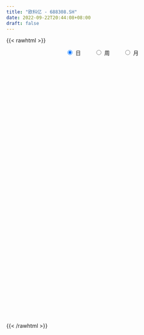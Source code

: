 ```yaml
---
title: "欧科亿 - 688308.SH"
date: 2022-09-22T20:44:08+08:00
draft: false
---
```

{{< rawhtml >}}
    <div style="text-align: center">
        <label style="padding: 1rem;"><input style="margin-right: .5rem" type="radio" name="period" value="D" checked onclick="period_change(this)">日</label>
        <label style="padding: 1rem;"><input style="margin-right: .5rem" type="radio" name="period" value="W" onclick="period_change(this)">周</label>
        <label style="padding: 1rem;"><input style="margin-right: .5rem" type="radio" name="period" value="M" onclick="period_change(this)">月</label>
    </div>
    <div id="chart" style="height: 700px;"></div> 
    <script type="text/javascript">
        const D_v = [157681.04,104508.83,65509.13,55877.17,47643.27,33770.17,26321.12,30810.25,25851.74,20564.75,27692.24,15550.13,25626.03,17522.56,14608.3,15027.03,16547.07,17637.37,16787.38,23874.82,9430.07,13737.81,7987.77,11926.09,16041.71,19294.83,12559.42,11998.35,11013.39,8047.87,13134.22,8919.62,14727.71,10239.52,8248.06,10490.33,14010.86,13109.38,8454.15,8520.01,15315.34,15474.12,12945.61,7181.94,9599.23,16360.96,45997.17,24753.17,58381.74,62316.82,63924.37,61014.26,35870.02,48175.1,39239.57,32827.83,30270.5,33658.77,32399.3,21033.59,16714.61,21080.52,19050.85,28437.25,17244.55,12060.81,22409.58,28088.03,29574.42,18866.0,19907.8,15503.16,12450.57,9178.56,12886.98,6092.63,10913.67,9866.51,16551.64,11439.22,5701.01,6839.22,6512.28,4538.59,3641.78,15830.19,9887.89,15078.23,13635.76,8866.04,12105.17,12622.37,11202.15,8673.62,9584.8,15908.25,16088.58,6561.02,7203.17,8444.83,13174.15,8531.48,9741.63,7581.64,8025.36,5402.98,5021.32,5477.27,10058.41,7997.03,8976.54,10514.53,7558.62,11524.67,6511.47,8440.89,8289.33,8698.81,11014.22,13532.69,12051.71,20804.59,9171.2,5855.31,10230.71,26529.65,15929.97,7213.36,6799.38,17137.33,7713.16,8841.77,7842.17,15095.35,7502.44,6408.41,7886.77,12521.6,10020.92,16954.62,8223.95,14678.3,8858.29,7261.45,22213.42,15726.0,13587.73,11729.39,10556.7,12699.81,8184.86,6396.42,10262.72,9951.75,4918.58,10848.34,8779.95,7781.47,7577.26,10579.23,16310.78,8538.47,19248.1,18899.15,9035.55,8932.56,17911.43,15515.01,10019.4,9158.56,8438.78,19164.69,26688.73,18346.03,13287.69,12348.16,15456.48,9845.03,9921.18,7628.38,9786.26,13408.6,10437.23,7265.83,6950.42,4181.09,6895.31,6337.82,6648.83,5668.77,10315.48,9790.41,5783.45,5327.3,5826.12,4329.27,18143.03,2543.77,3630.8,4096.55,8654.45,10950.08,10458.49,11336.61,3634.01,4070.07,12426.94,13193.49,11472.48,16822.92,17390.41,8435.74,9047.02,6201.29,9612.82,6683.22,11842.15,10330.99,16177.85,11124.75,8077.87,11513.04,10068.9,7099.5,5899.63,4759.61,6186.52,5869.82,10228.35,8240.19,7277.01,11461.19,6925.6,5568.32,8590.31,7503.31,7761.76,8711.19,10491.97,16582.93,10435.24,10170.21,6547.43,21667.88,7872.34,14846.58,9986.19,10890.91,8802.57,6735.75,5361.74,5732.37,4170.01,7754.16,6549.41,5559.02,7666.26,5907.05,5197.71,7343.07,6963.83,18129.83,15092.92,6288.82,6823.47,4902.86,3408.96,9071.34,7562.29,6121.05,4534.91,5465.27,15482.73,8987.91,10327.52,7152.73,5702.56,6539.58,4715.01,4523.5,4489.58,3808.62,3921.33,4502.72,7178.49,4053.19,3258.91,3774.33,4128.1,5387.96,17790.82,7274.71,9522.31,7534.89,10102.14,8634.67,5846.03,8163.17,4592.7,4271.24,5033.15,4078.35,2953.12,7631.04,6325.77,3208.42,3626.75,2975.65,3177.92,2377.26,3948.36,2096.25,4188.91,3540.7,6281.59,6673.01,3687.95,2886.43,2582.48,4713.82,2298.48,4719.34,6392.78,7477.48,8652.34,5607.11,5928.7,3675.4,2388.71,2289.06,2532.75,3903.19,3869.75,3289.96,4249.49,5483.16,3094.67,5592.19,3182.51,7634.19,7459.59,7167.73,5406.51,4649.54,2768.96,5982.08,4033.71,5394.14,3841.08,3458.35,7903.57,5189.23,4143.4,11497.13,12829.15,9449.77,8486.5,8590.39,3811.16,7432.41,8670.99,7411.24,6366.41,11365.86,5297.48,7103.95,4788.15,4649.49,4998.4,3537.59,8010.68,4416.38,5293.55,4290.64,6464.23,6653.18,5406.07,6726.72,3988.74,7243.38,3984.42,2899.33,7610.27,8301.05,2898.0,3206.69,4674.33,5604.94,6424.29,7488.31,4302.36,4567.76,6912.3,8235.56,10679.03,8752.37,5827.77,8631.97,10359.31,11619.64,6883.0,5887.1,5215.28,5476.0,20006.09,10702.2,7323.6,6364.36,6514.81,6557.4,3982.28,6798.32,5636.71,4820.17,7085.88,5179.73,4576.83,5590.49,3900.17,6531.03,3621.52,3079.36,3615.21,4242.48,5995.25,4905.57,3207.91,5018.29,3262.68,3949.36,4369.16,10501.47,4032.88,4665.83,8918.13]
const D_histogram = [0.0,-0.4594871795,-0.9182707283,-1.0441453523,-1.2095659226,-1.2766637493,-1.2718785713,-1.235344913,-1.1971567752,-1.0691365885,-0.9982138702,-0.8726240578,-0.8296837969,-0.7074422685,-0.5249757016,-0.3405715158,-0.1446981096,0.0292804711,0.0980240324,0.0650724226,0.0790875195,0.0839730656,0.1018341853,0.1119816703,0.1981938314,0.3245580436,0.3902291027,0.4358630553,0.4374727381,0.4455071057,0.409544871,0.4101376696,0.4537364219,0.4437514237,0.4003313764,0.3494439585,0.3895592524,0.3924632293,0.3544045468,0.2886677191,0.3034591863,0.3034395268,0.2883405574,0.2645626719,0.2953389214,0.3880164688,0.5820347727,0.6627864151,0.9061171888,1.1886651389,1.4827400531,1.6076148581,1.6149517362,1.7270712243,1.6716907657,1.7261213028,1.6345461423,1.2432105618,0.9516206047,0.7688511487,0.7265728247,0.5769916856,0.4649606329,0.630805426,0.6167086165,0.5057538637,0.551266965,0.2853284232,-0.1618931814,-0.5706529107,-0.6217849649,-0.662283554,-0.7090774046,-0.6740612516,-0.6308252908,-0.7147304231,-0.6993517997,-0.499702689,-0.2921626218,-0.2494345111,-0.356351073,-0.5149071856,-0.4934044464,-0.448391677,-0.3459467565,0.0891330474,0.2355259554,0.5080237996,0.776472375,0.8663583553,0.8561453053,0.8053887146,0.7989683956,0.5654966205,0.6390908369,0.7919816683,0.5935519262,0.2905459435,0.057830845,0.1403399279,0.3998258794,0.591712141,0.5211368393,0.3389835667,0.3075461907,0.1602851908,-0.0183941081,-0.0471748641,-0.2331038103,-0.4453490704,-0.3964661168,-0.5455035805,-0.7425290772,-0.8216801434,-0.9804719547,-1.1964911649,-1.3188182993,-0.9920111585,-0.8312498921,-0.5290159754,-0.3767476092,-0.6580882486,-0.6773971013,-0.6281925818,-0.3010674561,0.2527137524,0.8219496416,1.0085887493,1.1035232346,0.8086553549,0.5434573454,0.3650406719,0.2189052752,-0.0912881044,-0.267031819,-0.531840388,-0.5208435951,-0.7128909233,-0.8622423059,-0.8237903626,-0.9440955471,-0.5619439687,-0.394793946,-0.4091939732,0.0533384917,0.8791412702,0.868811242,0.9092441942,0.8637070436,1.0557126149,0.8518946141,0.4993459856,0.3076824849,0.0609169629,0.0502349378,-0.2900233535,-0.3595067367,-0.3971252214,-0.1974669028,-0.3268879083,-0.6492963626,-0.7934868285,-0.8312845551,-0.6128118872,-0.5692399624,-0.3050654589,0.0746526593,0.4524706629,0.5549044698,0.4991581375,0.4877274045,1.0677085673,1.3671449916,1.4866065196,1.3559772938,1.2542336239,0.8986538255,0.5364979502,0.1324609717,-0.2546117078,-0.3115135256,-0.0926837371,-0.2113450247,-0.5418570047,-0.9004380624,-1.0789876535,-1.1539377424,-1.3322550042,-1.2062359025,-1.1147688315,-1.2386653668,-1.5565145085,-1.55005578,-1.503058774,-1.508186773,-1.3584845628,-1.4815261902,-1.4134181233,-1.331787325,-1.0565769707,-0.762036436,-0.7128670607,-0.0890084489,0.4687984261,0.6766506933,0.8065205787,1.1232880528,0.8717772295,0.4226970383,-0.0057459535,-0.4651515331,-0.8428778689,-1.2051230068,-1.3004414423,-1.0545687471,-0.807631533,-0.4951881802,-0.073335872,-0.1887868219,-0.3135237827,-0.404280525,-0.3831825762,-0.0886305653,0.1036167195,0.1869657617,0.1060048086,0.1513363874,0.1812069601,0.2466330729,0.3469454304,0.4886015773,0.5684978363,0.6507870731,0.6209273169,0.45136357,0.390996416,0.4594190311,0.2893095602,0.0328340145,-0.3645978094,-0.6602346401,-0.6095842802,-0.4650453656,-0.0077998916,0.3828141472,0.6592616179,0.8564535681,1.0829397938,0.9866996442,0.7784072338,0.6379392028,0.644170955,0.4667786367,0.2208202224,0.1938032254,0.1543793395,0.0820904406,-0.0059188555,-0.0493765314,-0.0082744382,-0.0305413188,0.3343740498,0.2570961214,0.2003244941,0.0427771533,0.0701813578,0.0325854412,0.1865270456,0.274612546,0.1598239548,0.0626534569,-0.0127797334,-0.329066479,-0.4669169078,-0.672898473,-0.6954625752,-0.7547349639,-0.8334643985,-0.7422256194,-0.7696307321,-0.8503398264,-0.9844550653,-1.0215163651,-1.1377029992,-0.9514610782,-0.6974909529,-0.5104349376,-0.4096996829,-0.3342303434,-0.3390565963,-0.0058115728,0.1696004639,0.4624184295,0.6515996972,0.9367288606,1.0613360222,1.08020905,0.8844925039,0.6116588188,0.4552839433,0.2099461295,0.1879884082,0.1536012045,-0.1130385421,-0.4012479674,-0.4348741378,-0.3348964994,-0.1409782153,-0.0862860618,-0.0647308186,0.0103772678,0.0557398695,-0.0323655357,0.0354152996,-0.0899107789,-0.1520846994,-0.1895773018,-0.209202623,-0.3080209075,-0.2744567954,-0.374755609,-0.5451870182,-0.7149377535,-0.7588619589,-0.6669196927,-0.5314092733,-0.3763982002,-0.3325806924,-0.281500398,-0.2961889471,-0.3717148897,-0.6152213944,-0.7449929329,-0.6213927244,-0.3785085994,0.0178917667,0.3167465285,0.3370475644,0.4144967575,0.8271708282,1.1475558206,1.3294202268,1.4923092193,1.496071158,1.4711549531,1.5832083853,1.6976007642,1.635114704,1.6042650973,1.2938150359,1.1296815817,0.9943628393,0.7428093709,0.9327792547,1.0734199881,1.0903600419,1.1093566923,1.1407961563,1.0175185146,0.7382309885,0.3498669128,0.1092554427,0.0189272203,-0.1607764665,-0.3222563162,-0.3265444893,-0.3296181132,-0.3456961529,-0.4678499152,-0.6254075232,-0.5185020543,-0.4085264489,-0.3371984218,-0.2203124008,-0.3447018619,-0.2537183272,-0.1889258562,0.0064561455,0.0596429989,-0.0053846351,-0.0096213035,-0.0393290142,-0.3979755972,-0.6999414803,-0.858973234,-0.8383500836,-0.9212731071,-1.0218068317,-1.1487539132,-1.0379235277,-0.9225401438,-0.8707902711,-0.7907296804,-0.5919345402,-0.1733521693,0.048734352,0.1793038752,0.3052475809,0.3297347565,0.2860430476,0.2886867757,0.3125561509,0.3439366399,0.390359564,0.2367564661,0.1190940149,-0.0984184188,-0.3190249625,-0.3403788676,-0.4493772301,-0.4380927122,-0.527785195,-0.7182593597,-0.817966111,-1.0457816712,-1.1270545143,-1.1696365835,-1.0471383403,-0.9579466166,-0.8933993506,-0.8424553066,-0.7273976301,-0.5975882272,-0.4352575781,-0.210283065,-0.0352163995,0.0771357931,0.3113165525,0.460176245,0.4324724217,0.4911269999,0.704376172,0.7822051873,0.6678226571,0.7488698715]
const D_fast = [0.0,-0.5743589744,-1.2627102053,-1.6496211673,-2.1174332183,-2.5036969823,-2.8168814471,-3.089184017,-3.350285073,-3.4895490335,-3.6681797827,-3.7607459847,-3.9252266731,-3.9798457119,-3.9286230703,-3.8293617635,-3.6696628847,-3.4883641862,-3.3951146168,-3.4117981209,-3.3780111442,-3.3521323317,-3.3088126657,-3.2706697631,-3.1349091441,-2.927405421,-2.7641770862,-2.6095773699,-2.4985995025,-2.3791883584,-2.3127643754,-2.2096371594,-2.0526043017,-1.9516514439,-1.8949886472,-1.8585150754,-1.7210099684,-1.6199901842,-1.56944773,-1.5630176279,-1.4723613642,-1.396521142,-1.339534972,-1.2971721896,-1.1925612097,-1.002879545,-0.663352548,-0.4169043019,0.052955769,0.6326700038,1.2974299314,1.8242084508,2.235283263,2.7791705572,3.14171279,3.6276736528,3.9447350279,3.8642020878,3.8105172819,3.8199606131,3.9593254953,3.9539922776,3.9582013831,4.2817475327,4.4218278774,4.4373115904,4.620641433,4.426034997,3.938340097,3.3869171401,3.1803388446,2.974269367,2.7502061653,2.6167070053,2.5022366435,2.2396489054,2.0801895789,2.1549130174,2.289412429,2.269781912,2.0737775819,1.7864946728,1.6846463005,1.6175611506,1.6335193819,2.0908824477,2.2961568445,2.6956606387,3.1582273078,3.4647028769,3.6685261533,3.8191167413,4.0124385211,3.9203409011,4.1537078267,4.5045940753,4.4545523147,4.2241828179,4.0059254306,4.1235194956,4.4829619169,4.8227762137,4.8824851219,4.7850777409,4.8305269125,4.7233372104,4.5400593844,4.4994849124,4.2552800137,3.931697486,3.8814639104,3.5960505515,3.2133927855,2.9288216835,2.5249118835,2.0097698821,1.5577381728,1.636542524,1.5894913174,1.7594712403,1.8175527042,1.3716900026,1.1830318745,1.0751882486,1.3270465103,1.9440061569,2.7187294565,3.1575157516,3.5283310454,3.4356270045,3.3062933313,3.2191368258,3.1277277479,2.7947123422,2.5522106729,2.1544420069,2.035227901,1.6649578419,1.300045883,1.1325502355,0.7762211643,1.0178867505,1.0863382867,0.9696397662,1.445506854,2.4910949501,2.6979677324,2.9657117331,3.1361013435,3.5920350685,3.6011907212,3.373478589,3.2587357096,3.0271994284,3.0290761377,2.616312008,2.4569519406,2.3200521505,2.4703437435,2.2592007608,1.7744682159,1.4319060429,1.1862871775,1.2515568736,1.1528188078,1.3407269465,1.7391082296,2.2300438989,2.4712038233,2.5402470254,2.6507481435,3.4976564481,4.1388791203,4.6299922781,4.8383573758,5.0501721119,4.9192557699,4.6912243821,4.3203026466,3.8695770402,3.7347968409,3.9304556952,3.7589581514,3.2929819203,2.7092913469,2.2609948424,1.897560318,1.3861793051,1.2106394312,1.0234142943,0.5898514173,-0.1171263515,-0.4981815681,-0.8269492555,-1.2091239478,-1.3990428783,-1.8924660532,-2.1777125172,-2.4290285501,-2.4179624385,-2.3139310128,-2.4429784027,-1.8413719031,-1.1663654215,-0.7893504811,-0.457850451,0.1397390364,0.1061725204,-0.2372334112,-0.6671128913,-1.2428063542,-1.8312521573,-2.4947780468,-2.9152068429,-2.9329763345,-2.8879470036,-2.6993006959,-2.2957823557,-2.458430011,-2.6615479175,-2.853374791,-2.9280724864,-2.6556781168,-2.4375266521,-2.3074361694,-2.3618959204,-2.2787302448,-2.203557932,-2.076473551,-1.8894248359,-1.6256182946,-1.4035975766,-1.1586115716,-1.0332394984,-1.0899623529,-1.0525804029,-0.86930303,-0.9670851108,-1.2153521529,-1.7039334291,-2.1646289199,-2.26637463,-2.2380970568,-1.7828015557,-1.2964839801,-0.8552211049,-0.4439157628,0.0533054114,0.2037401729,0.1900495709,0.2090663406,0.3763408315,0.3156431725,0.1248898137,0.146323623,0.145494572,0.0937282833,0.0042392733,-0.0515625354,-0.0125290518,-0.042431262,0.4060776189,0.3930737209,0.3863832171,0.2395301647,0.2844797086,0.2550301523,0.4556035181,0.612342155,0.5375095524,0.4560024188,0.3773742951,-0.0211790701,-0.2757587259,-0.6499649094,-0.8463946554,-1.0943507851,-1.3814463193,-1.4757639451,-1.6955767408,-1.9888707917,-2.369099797,-2.661540188,-3.0621525719,-3.1137759204,-3.0341785333,-2.9747312525,-2.9764209185,-2.9845091648,-3.0740995668,-2.7423074365,-2.5244952839,-2.1160727109,-1.7639915189,-1.2446801403,-0.8547389731,-0.5658136829,-0.540407103,-0.6603260834,-0.7028799731,-0.8957312545,-0.8706918738,-0.8666787764,-1.1615781584,-1.5500995756,-1.6924442805,-1.6761907669,-1.5175170367,-1.4843963987,-1.47902386,-1.4013214567,-1.3420238877,-1.4382206767,-1.3615860166,-1.5093897897,-1.6095848851,-1.694471813,-1.7663977899,-1.9422213013,-1.977271388,-2.171259104,-2.4779872677,-2.8264724413,-3.0601121364,-3.1348997935,-3.1322416923,-3.0713301693,-3.1106578345,-3.1299526397,-3.2186884256,-3.3871430906,-3.7844549439,-4.1004747157,-4.1322226882,-3.983965713,-3.5830924052,-3.2050510113,-3.1004880844,-2.9194147019,-2.2999479241,-1.6926739766,-1.1784545137,-0.6424882164,-0.2647084881,0.0781640453,0.5860195738,1.1248121437,1.4711047596,1.8413214271,1.8543251247,1.9726120659,2.0858840333,2.0200329077,2.4431976052,2.8521933356,3.1417233998,3.4380592234,3.7546977264,3.8857997134,3.7910699344,3.4901725869,3.2768749775,3.1912785601,2.9713807567,2.729336828,2.6434125325,2.5579343804,2.4554323025,2.2163160614,1.9024065726,1.8796865279,1.887530521,1.8745589427,1.9363668635,1.7258019369,1.7533558898,1.7709168968,1.9679129348,2.036010538,1.9696367452,1.9629947509,1.9234547867,1.4653143043,0.9883630511,0.6145879889,0.4256236184,0.1123823182,-0.2436031143,-0.6577386742,-0.8063891706,-0.9216408226,-1.0875885177,-1.2052103471,-1.1543988419,-0.7791545134,-0.5448844041,-0.3694889121,-0.1672333111,-0.0603124464,-0.0324933934,0.0423220286,0.1443304415,0.2616950905,0.4057079057,0.3112939243,0.2234049768,-0.0187120616,-0.319074846,-0.4255234679,-0.646866138,-0.7451047981,-0.9667435797,-1.3367825843,-1.6409808633,-2.1302418413,-2.493278313,-2.828269528,-2.96755587,-3.1178508003,-3.276653372,-3.4363231546,-3.5031148857,-3.5227025396,-3.4691862851,-3.2967825382,-3.1305199726,-2.9988838318,-2.6868739341,-2.4229701804,-2.3425558983,-2.1611195702,-1.771776355,-1.4983960428,-1.4458229089,-1.1775582266]
const D_slow = [0.0,-0.1148717949,-0.344439477,-0.605475815,-0.9078672957,-1.227033233,-1.5450028758,-1.8538391041,-2.1531282979,-2.420412445,-2.6699659125,-2.888121927,-3.0955428762,-3.2724034433,-3.4036473687,-3.4887902477,-3.5249647751,-3.5176446573,-3.4931386492,-3.4768705435,-3.4570986637,-3.4361053973,-3.410646851,-3.3826514334,-3.3331029755,-3.2519634646,-3.1544061889,-3.0454404251,-2.9360722406,-2.8246954642,-2.7223092464,-2.619774829,-2.5063407235,-2.3954028676,-2.2953200235,-2.2079590339,-2.1105692208,-2.0124534135,-1.9238522768,-1.851685347,-1.7758205504,-1.6999606688,-1.6278755294,-1.5617348614,-1.4879001311,-1.3908960139,-1.2453873207,-1.0796907169,-0.8531614197,-0.555995135,-0.1853101218,0.2165935928,0.6203315268,1.0520993329,1.4700220243,1.90155235,2.3101888856,2.620991526,2.8588966772,3.0511094644,3.2327526706,3.377000592,3.4932407502,3.6509421067,3.8051192608,3.9315577267,4.069374468,4.1407065738,4.1002332784,3.9575700508,3.8021238095,3.636552921,3.4592835699,3.290768257,3.1330619343,2.9543793285,2.7795413786,2.6546157063,2.5815750509,2.5192164231,2.4301286549,2.3014018584,2.1780507468,2.0659528276,1.9794661385,2.0017494003,2.0606308892,2.1876368391,2.3817549328,2.5983445216,2.812380848,3.0137280266,3.2134701255,3.3548442806,3.5146169899,3.7126124069,3.8610003885,3.9336368744,3.9480945856,3.9831795676,4.0831360375,4.2310640727,4.3613482825,4.4460941742,4.5229807219,4.5630520196,4.5584534926,4.5466597765,4.4883838239,4.3770465564,4.2779300272,4.141554132,3.9559218627,3.7505018269,3.5053838382,3.206261047,2.8765564722,2.6285536825,2.4207412095,2.2884872157,2.1943003134,2.0297782512,1.8604289759,1.7033808304,1.6281139664,1.6912924045,1.8967798149,2.1489270022,2.4248078109,2.6269716496,2.7628359859,2.8540961539,2.9088224727,2.8860004466,2.8192424919,2.6862823949,2.5560714961,2.3778487653,2.1622881888,1.9563405981,1.7203167114,1.5798307192,1.4811322327,1.3788337394,1.3921683623,1.6119536799,1.8291564904,2.0564675389,2.2723942998,2.5363224536,2.7492961071,2.8741326035,2.9510532247,2.9662824654,2.9788411999,2.9063353615,2.8164586773,2.717177372,2.6678106463,2.5860886692,2.4237645785,2.2253928714,2.0175717326,1.8643687608,1.7220587702,1.6457924055,1.6644555703,1.777573236,1.9162993535,2.0410888879,2.163020739,2.4299478808,2.7717341287,3.1433857586,3.482380082,3.795938488,4.0206019444,4.1547264319,4.1878416749,4.1241887479,4.0463103665,4.0231394323,3.9703031761,3.8348389249,3.6097294093,3.3399824959,3.0514980603,2.7184343093,2.4168753337,2.1381831258,1.8285167841,1.439388157,1.051874212,0.6761095185,0.2990628252,-0.0405583155,-0.410939863,-0.7642943939,-1.0972412251,-1.3613854678,-1.5518945768,-1.730111342,-1.7523634542,-1.6351638477,-1.4660011743,-1.2643710297,-0.9835490165,-0.7656047091,-0.6599304495,-0.6613669379,-0.7776548211,-0.9883742884,-1.2896550401,-1.6147654006,-1.8784075874,-2.0803154707,-2.2041125157,-2.2224464837,-2.2696431892,-2.3480241348,-2.4490942661,-2.5448899101,-2.5670475515,-2.5411433716,-2.4944019312,-2.467900729,-2.4300666322,-2.3847648921,-2.3231066239,-2.2363702663,-2.114219872,-1.9720954129,-1.8093986446,-1.6541668154,-1.5413259229,-1.4435768189,-1.3287220611,-1.256394671,-1.2481861674,-1.3393356198,-1.5043942798,-1.6567903498,-1.7730516912,-1.7750016641,-1.6792981273,-1.5144827228,-1.3003693308,-1.0296343824,-0.7829594713,-0.5883576629,-0.4288728622,-0.2678301234,-0.1511354643,-0.0959304087,-0.0474796023,-0.0088847675,0.0116378427,0.0101581288,-0.002186004,-0.0042546136,-0.0118899433,0.0717035692,0.1359775995,0.186058723,0.1967530114,0.2142983508,0.2224447111,0.2690764725,0.337729609,0.3776855977,0.3933489619,0.3901540286,0.3078874088,0.1911581819,0.0229335636,-0.1509320802,-0.3396158212,-0.5479819208,-0.7335383257,-0.9259460087,-1.1385309653,-1.3846447316,-1.6400238229,-1.9244495727,-2.1623148422,-2.3366875805,-2.4642963149,-2.5667212356,-2.6502788214,-2.7350429705,-2.7364958637,-2.6940957478,-2.5784911404,-2.4155912161,-2.1814090009,-1.9160749954,-1.6460227329,-1.4248996069,-1.2719849022,-1.1581639164,-1.105677384,-1.058680282,-1.0202799808,-1.0485396164,-1.1488516082,-1.2575701427,-1.3412942675,-1.3765388214,-1.3981103368,-1.4142930415,-1.4116987245,-1.3977637571,-1.4058551411,-1.3970013162,-1.4194790109,-1.4575001857,-1.5048945112,-1.5571951669,-1.6342003938,-1.7028145926,-1.7965034949,-1.9328002495,-2.1115346878,-2.3012501776,-2.4679801007,-2.6008324191,-2.6949319691,-2.7780771422,-2.8484522417,-2.9224994785,-3.0154282009,-3.1692335495,-3.3554817827,-3.5108299638,-3.6054571137,-3.600984172,-3.5217975399,-3.4375356488,-3.3339114594,-3.1271187523,-2.8402297972,-2.5078747405,-2.1347974356,-1.7607796461,-1.3929909079,-0.9971888115,-0.5727886205,-0.1640099445,0.2370563298,0.5605100888,0.8429304842,1.0915211941,1.2772235368,1.5104183505,1.7787733475,2.051363358,2.328702531,2.6139015701,2.8682811988,3.0528389459,3.1403056741,3.1676195348,3.1723513399,3.1321572232,3.0515931442,2.9699570218,2.8875524935,2.8011284553,2.6841659765,2.5278140957,2.3981885822,2.2960569699,2.2117573645,2.1566792643,2.0705037988,2.007074217,1.959842753,1.9614567893,1.9763675391,1.9750213803,1.9726160544,1.9627838009,1.8632899016,1.6883045315,1.473561223,1.2639737021,1.0336554253,0.7782037174,0.4910152391,0.2315343571,0.0008993212,-0.2167982466,-0.4144806667,-0.5624643017,-0.6058023441,-0.5936187561,-0.5487927873,-0.472480892,-0.3900472029,-0.318536441,-0.2463647471,-0.1682257094,-0.0822415494,0.0153483416,0.0745374582,0.1043109619,0.0797063572,-0.0000498834,-0.0851446003,-0.1974889079,-0.3070120859,-0.4389583847,-0.6185232246,-0.8230147523,-1.0844601701,-1.3662237987,-1.6586329446,-1.9204175296,-2.1599041838,-2.3832540214,-2.5938678481,-2.7757172556,-2.9251143124,-3.0339287069,-3.0864994732,-3.0953035731,-3.0760196248,-2.9981904867,-2.8831464254,-2.77502832,-2.65224657,-2.476152527,-2.2806012302,-2.1136455659,-1.9264280981]
const D_data = [['2020-12-10', 40.18, 42.39, 40.0, 47.0],['2020-12-11', 42.0, 35.19, 34.81, 42.0],['2020-12-14', 33.61, 32.12, 31.8, 34.34],['2020-12-15', 32.12, 33.85, 31.88, 34.23],['2020-12-16', 33.04, 31.55, 31.2, 33.49],['2020-12-17', 31.0, 31.0, 30.03, 31.6],['2020-12-18', 31.13, 30.51, 30.4, 31.78],['2020-12-21', 30.1, 29.77, 29.29, 30.51],['2020-12-22', 29.36, 28.73, 28.6, 30.11],['2020-12-23', 29.11, 29.07, 28.48, 29.38],['2020-12-24', 29.2, 27.7, 27.6, 29.26],['2020-12-25', 27.7, 27.77, 27.3, 28.13],['2020-12-28', 27.77, 26.08, 26.0, 27.77],['2020-12-29', 26.14, 26.45, 25.81, 27.38],['2020-12-30', 26.45, 27.06, 26.1, 27.3],['2020-12-31', 26.9, 27.24, 26.9, 27.59],['2021-01-04', 27.02, 27.72, 26.85, 27.9],['2021-01-05', 27.66, 27.9, 27.52, 28.65],['2021-01-06', 28.0, 26.79, 26.61, 28.17],['2021-01-07', 26.83, 25.18, 25.0, 26.85],['2021-01-08', 25.3, 25.28, 24.55, 25.63],['2021-01-11', 25.0, 24.79, 24.22, 25.32],['2021-01-12', 24.79, 24.6, 24.43, 25.1],['2021-01-13', 24.75, 24.18, 23.8, 24.75],['2021-01-14', 24.18, 25.04, 23.92, 25.59],['2021-01-15', 24.85, 25.86, 24.52, 26.2],['2021-01-18', 25.78, 25.45, 25.3, 25.96],['2021-01-19', 25.45, 25.39, 25.36, 25.96],['2021-01-20', 25.4, 24.89, 24.79, 25.5],['2021-01-21', 24.9, 24.94, 24.73, 25.18],['2021-01-22', 24.87, 24.26, 23.99, 24.87],['2021-01-25', 24.39, 24.57, 23.96, 24.79],['2021-01-26', 24.59, 25.21, 24.59, 25.49],['2021-01-27', 25.0, 24.64, 24.51, 25.16],['2021-01-28', 24.58, 24.08, 24.08, 25.08],['2021-01-29', 24.38, 23.71, 23.41, 24.44],['2021-02-01', 23.71, 24.81, 23.61, 24.87],['2021-02-02', 24.65, 24.48, 24.38, 25.37],['2021-02-03', 24.05, 23.89, 23.86, 24.42],['2021-02-04', 23.9, 23.25, 23.13, 23.9],['2021-02-05', 23.43, 24.1, 23.35, 24.8],['2021-02-08', 24.41, 23.95, 23.85, 25.15],['2021-02-09', 23.62, 23.72, 23.18, 23.93],['2021-02-10', 23.9, 23.5, 23.49, 23.9],['2021-02-18', 23.99, 24.21, 23.54, 24.32],['2021-02-19', 24.09, 25.39, 24.09, 25.5],['2021-02-22', 25.8, 27.64, 25.8, 28.68],['2021-02-23', 27.84, 27.3, 26.18, 28.6],['2021-02-24', 27.1, 30.71, 27.1, 31.09],['2021-02-25', 31.51, 33.37, 30.8, 34.78],['2021-02-26', 32.85, 36.1, 32.11, 36.9],['2021-03-01', 37.01, 36.36, 32.91, 37.19],['2021-03-02', 35.29, 36.6, 35.2, 38.0],['2021-03-03', 37.12, 39.7, 36.67, 43.55],['2021-03-04', 39.7, 39.3, 38.0, 41.6],['2021-03-05', 38.58, 42.28, 36.6, 43.7],['2021-03-08', 41.7, 42.0, 39.5, 43.72],['2021-03-09', 41.2, 38.44, 38.18, 41.79],['2021-03-10', 39.09, 39.11, 37.71, 43.47],['2021-03-11', 39.35, 40.3, 38.58, 41.48],['2021-03-12', 39.61, 42.5, 38.8, 42.5],['2021-03-15', 44.2, 41.63, 40.78, 44.99],['2021-03-16', 42.17, 42.3, 41.58, 44.5],['2021-03-17', 41.97, 46.88, 40.54, 47.45],['2021-03-18', 46.12, 46.07, 45.5, 48.88],['2021-03-19', 44.87, 45.52, 44.5, 47.98],['2021-03-22', 45.68, 48.3, 44.59, 49.23],['2021-03-23', 47.8, 44.72, 43.93, 48.8],['2021-03-24', 44.13, 41.15, 40.11, 45.26],['2021-03-25', 41.2, 39.59, 39.06, 42.7],['2021-03-26', 40.15, 42.9, 39.65, 44.01],['2021-03-29', 43.72, 42.8, 41.6, 44.49],['2021-03-30', 42.54, 42.44, 41.11, 43.17],['2021-03-31', 42.0, 43.36, 41.9, 44.04],['2021-04-01', 43.35, 43.61, 41.65, 44.5],['2021-04-02', 44.0, 41.8, 41.8, 44.0],['2021-04-06', 42.61, 42.7, 40.8, 43.3],['2021-04-07', 42.75, 45.5, 42.32, 45.5],['2021-04-08', 45.5, 46.76, 45.05, 48.68],['2021-04-09', 46.2, 45.52, 44.38, 47.8],['2021-04-12', 45.53, 43.58, 43.52, 46.59],['2021-04-13', 44.18, 42.2, 42.0, 44.97],['2021-04-14', 42.0, 44.0, 42.0, 44.51],['2021-04-15', 43.96, 44.4, 43.66, 44.65],['2021-04-16', 43.8, 45.49, 43.8, 45.58],['2021-04-19', 45.49, 51.3, 45.36, 51.5],['2021-04-20', 51.3, 49.68, 49.08, 52.5],['2021-04-21', 48.51, 53.0, 48.1, 54.2],['2021-04-22', 51.55, 55.26, 51.55, 56.99],['2021-04-23', 54.98, 55.01, 53.44, 57.49],['2021-04-26', 55.01, 55.05, 53.0, 57.96],['2021-04-27', 58.0, 55.46, 54.53, 58.0],['2021-04-28', 55.48, 56.95, 54.87, 57.97],['2021-04-29', 56.13, 54.47, 54.06, 57.66],['2021-04-30', 54.47, 58.86, 54.22, 59.38],['2021-05-06', 58.87, 61.56, 57.0, 62.49],['2021-05-07', 62.09, 58.13, 56.78, 62.41],['2021-05-10', 57.33, 56.37, 54.8, 58.13],['2021-05-11', 55.12, 56.5, 55.12, 58.39],['2021-05-12', 56.33, 60.69, 55.34, 61.5],['2021-05-13', 60.0, 64.63, 59.67, 67.5],['2021-05-14', 66.6, 66.0, 63.32, 67.47],['2021-05-17', 66.1, 64.1, 62.2, 66.1],['2021-05-18', 64.6, 62.99, 61.11, 64.6],['2021-05-19', 61.9, 65.2, 61.76, 65.9],['2021-05-20', 64.61, 64.1, 63.18, 66.55],['2021-05-21', 63.33, 63.53, 62.69, 64.97],['2021-05-24', 64.74, 65.47, 62.69, 66.1],['2021-05-25', 65.97, 63.45, 62.01, 66.62],['2021-05-26', 62.66, 62.4, 60.5, 63.85],['2021-05-27', 62.6, 65.51, 61.38, 66.57],['2021-05-28', 65.78, 62.98, 61.47, 66.2],['2021-05-31', 62.66, 61.5, 60.85, 63.43],['2021-06-01', 61.43, 62.15, 60.85, 65.66],['2021-06-02', 62.61, 60.3, 60.05, 64.67],['2021-06-03', 60.26, 58.17, 57.69, 62.25],['2021-06-04', 57.69, 57.85, 57.0, 59.6],['2021-06-07', 57.85, 63.5, 56.8, 63.5],['2021-06-08', 62.36, 62.37, 61.16, 67.49],['2021-06-09', 62.62, 65.19, 60.7, 66.48],['2021-06-10', 64.86, 64.5, 62.82, 66.99],['2021-06-11', 63.55, 58.6, 58.05, 64.86],['2021-06-15', 59.0, 60.81, 58.5, 61.23],['2021-06-16', 61.73, 61.48, 60.0, 62.31],['2021-06-17', 60.35, 65.85, 60.35, 65.9],['2021-06-18', 67.5, 71.3, 67.19, 78.49],['2021-06-21', 71.58, 75.23, 70.79, 77.77],['2021-06-22', 75.27, 73.51, 72.68, 77.79],['2021-06-23', 75.41, 74.3, 72.7, 75.41],['2021-06-24', 72.62, 70.0, 68.57, 73.99],['2021-06-25', 71.0, 69.78, 69.45, 72.3],['2021-06-28', 69.99, 70.43, 69.45, 72.9],['2021-06-29', 70.43, 70.6, 70.1, 73.21],['2021-06-30', 70.25, 67.77, 66.59, 71.74],['2021-07-01', 67.77, 68.4, 67.2, 71.15],['2021-07-02', 68.56, 66.16, 65.41, 69.07],['2021-07-05', 65.88, 68.88, 65.71, 69.35],['2021-07-06', 68.5, 65.7, 63.05, 68.66],['2021-07-07', 65.03, 65.0, 63.87, 67.39],['2021-07-08', 65.4, 66.67, 62.88, 66.67],['2021-07-09', 66.23, 64.01, 63.5, 66.28],['2021-07-12', 64.57, 70.65, 63.61, 70.69],['2021-07-13', 70.65, 69.28, 67.0, 71.0],['2021-07-14', 68.98, 67.3, 65.39, 69.48],['2021-07-15', 69.0, 74.55, 68.3, 77.38],['2021-07-16', 77.53, 83.19, 75.0, 84.78],['2021-07-19', 82.97, 75.87, 74.87, 83.49],['2021-07-20', 75.69, 77.58, 72.29, 77.67],['2021-07-21', 77.0, 77.51, 75.57, 78.45],['2021-07-22', 77.51, 82.0, 77.02, 84.0],['2021-07-23', 81.88, 78.15, 77.62, 83.0],['2021-07-26', 78.11, 75.72, 73.88, 79.98],['2021-07-27', 76.5, 77.0, 76.14, 82.96],['2021-07-28', 79.79, 75.69, 73.0, 79.79],['2021-07-29', 77.41, 78.42, 77.01, 80.01],['2021-07-30', 79.0, 73.66, 73.05, 79.89],['2021-08-02', 73.99, 76.09, 73.2, 77.29],['2021-08-03', 76.03, 76.29, 74.6, 80.97],['2021-08-04', 76.85, 79.85, 76.19, 79.93],['2021-08-05', 79.1, 76.08, 73.4, 79.1],['2021-08-06', 75.98, 72.4, 70.15, 75.98],['2021-08-09', 72.06, 73.12, 71.9, 74.99],['2021-08-10', 75.1, 73.61, 70.17, 78.39],['2021-08-11', 71.5, 77.01, 71.33, 78.77],['2021-08-12', 76.97, 75.31, 73.58, 77.6],['2021-08-13', 76.3, 78.8, 74.5, 78.84],['2021-08-16', 79.0, 82.14, 75.99, 83.44],['2021-08-17', 81.0, 84.63, 81.0, 85.25],['2021-08-18', 83.16, 83.15, 80.76, 84.97],['2021-08-19', 83.09, 82.0, 79.4, 85.49],['2021-08-20', 82.8, 83.07, 81.51, 85.2],['2021-08-23', 83.7, 92.98, 83.7, 94.79],['2021-08-24', 95.0, 93.2, 89.61, 96.8],['2021-08-25', 92.57, 93.65, 86.66, 95.6],['2021-08-26', 92.13, 92.1, 89.6, 96.38],['2021-08-27', 92.0, 93.4, 90.11, 97.4],['2021-08-30', 93.39, 90.4, 89.97, 94.87],['2021-08-31', 90.84, 89.53, 86.0, 93.0],['2021-09-01', 89.44, 87.79, 84.8, 89.7],['2021-09-02', 87.79, 86.4, 85.21, 89.88],['2021-09-03', 86.52, 89.69, 86.0, 89.7],['2021-09-06', 90.0, 94.0, 86.5, 94.96],['2021-09-07', 93.44, 90.49, 88.02, 93.44],['2021-09-08', 90.7, 86.87, 86.51, 90.71],['2021-09-09', 87.3, 84.6, 84.02, 88.17],['2021-09-10', 84.6, 85.1, 84.15, 86.55],['2021-09-13', 86.1, 85.27, 85.1, 89.2],['2021-09-14', 85.0, 82.7, 82.3, 86.26],['2021-09-15', 83.94, 85.72, 81.3, 86.77],['2021-09-16', 85.88, 85.27, 83.83, 87.18],['2021-09-17', 85.49, 81.82, 79.2, 85.49],['2021-09-22', 80.96, 77.3, 76.0, 82.0],['2021-09-23', 76.92, 79.45, 76.5, 79.66],['2021-09-24', 79.29, 79.0, 77.41, 81.28],['2021-09-27', 77.52, 77.32, 76.0, 81.32],['2021-09-28', 77.24, 78.52, 75.6, 80.53],['2021-09-29', 78.52, 74.0, 73.5, 78.52],['2021-09-30', 74.0, 75.0, 73.51, 75.45],['2021-10-08', 75.37, 74.34, 73.76, 76.51],['2021-10-11', 73.53, 76.6, 72.0, 76.6],['2021-10-12', 77.0, 77.45, 75.56, 83.4],['2021-10-13', 77.98, 74.48, 72.9, 77.98],['2021-10-14', 74.36, 82.94, 73.01, 83.5],['2021-10-15', 79.6, 85.23, 79.12, 86.3],['2021-10-18', 85.23, 83.16, 82.56, 85.9],['2021-10-19', 83.17, 83.5, 81.0, 84.84],['2021-10-20', 83.2, 87.67, 82.59, 89.99],['2021-10-21', 88.32, 81.4, 79.58, 90.1],['2021-10-22', 81.78, 77.44, 76.86, 84.18],['2021-10-25', 76.25, 75.39, 75.0, 80.48],['2021-10-26', 75.4, 72.3, 70.71, 76.04],['2021-10-27', 73.69, 70.4, 69.8, 73.77],['2021-10-28', 69.61, 67.6, 67.0, 70.19],['2021-10-29', 68.31, 68.49, 67.33, 70.26],['2021-11-01', 69.52, 71.98, 67.88, 72.43],['2021-11-02', 72.09, 72.3, 70.9, 73.56],['2021-11-03', 71.83, 73.81, 71.83, 76.39],['2021-11-04', 74.33, 76.63, 74.33, 76.99],['2021-11-05', 76.6, 70.3, 69.0, 79.01],['2021-11-08', 69.0, 69.0, 66.66, 70.3],['2021-11-09', 69.0, 68.21, 67.0, 69.49],['2021-11-10', 68.47, 68.75, 67.51, 70.68],['2021-11-11', 68.95, 72.48, 68.13, 72.98],['2021-11-12', 73.02, 72.16, 69.65, 73.2],['2021-11-15', 72.93, 71.3, 70.51, 74.7],['2021-11-16', 72.56, 69.01, 68.99, 72.56],['2021-11-17', 68.97, 70.25, 68.58, 70.48],['2021-11-18', 69.7, 70.05, 69.62, 71.89],['2021-11-19', 70.4, 70.59, 69.4, 72.69],['2021-11-22', 71.18, 71.39, 68.5, 71.96],['2021-11-23', 71.2, 72.59, 70.74, 73.2],['2021-11-24', 73.58, 72.55, 71.8, 75.8],['2021-11-25', 73.7, 73.24, 71.67, 74.78],['2021-11-26', 72.88, 72.24, 71.87, 74.87],['2021-11-29', 70.66, 70.15, 70.0, 72.98],['2021-11-30', 70.85, 71.02, 70.63, 72.73],['2021-12-01', 70.33, 72.8, 69.88, 72.86],['2021-12-02', 72.51, 69.65, 68.25, 72.77],['2021-12-03', 69.14, 67.36, 67.02, 70.15],['2021-12-06', 67.01, 63.5, 62.72, 67.28],['2021-12-07', 63.48, 62.28, 61.11, 64.23],['2021-12-08', 62.8, 65.22, 61.79, 66.19],['2021-12-09', 65.2, 66.25, 64.97, 66.51],['2021-12-10', 66.45, 71.36, 65.39, 72.9],['2021-12-13', 71.71, 72.73, 70.9, 73.5],['2021-12-14', 69.0, 73.3, 68.51, 73.6],['2021-12-15', 72.5, 74.0, 72.5, 75.68],['2021-12-16', 73.87, 76.13, 72.68, 77.4],['2021-12-17', 77.7, 73.14, 72.55, 77.7],['2021-12-20', 73.09, 71.52, 70.5, 73.09],['2021-12-21', 71.08, 71.92, 70.42, 72.6],['2021-12-22', 71.6, 73.86, 71.47, 73.98],['2021-12-23', 72.97, 71.51, 71.29, 73.0],['2021-12-24', 72.38, 69.76, 69.08, 72.58],['2021-12-27', 68.85, 71.92, 68.37, 73.38],['2021-12-28', 72.66, 71.72, 70.81, 73.24],['2021-12-29', 72.95, 71.1, 69.69, 75.69],['2021-12-30', 71.04, 70.5, 70.02, 71.57],['2021-12-31', 70.0, 70.68, 69.97, 72.69],['2022-01-04', 71.07, 71.71, 70.16, 72.7],['2022-01-05', 71.31, 70.95, 69.2, 71.65],['2022-01-06', 70.43, 76.86, 69.51, 77.98],['2022-01-07', 76.86, 72.35, 70.31, 77.43],['2022-01-10', 71.12, 72.45, 70.06, 73.79],['2022-01-11', 73.4, 70.73, 70.01, 73.8],['2022-01-12', 71.44, 72.77, 70.08, 72.8],['2022-01-13', 72.77, 72.0, 70.8, 72.93],['2022-01-14', 71.18, 74.84, 70.66, 76.64],['2022-01-17', 75.16, 74.9, 72.81, 76.7],['2022-01-18', 75.69, 72.51, 72.26, 75.88],['2022-01-19', 73.24, 72.3, 71.17, 73.78],['2022-01-20', 72.0, 72.18, 70.69, 73.4],['2022-01-21', 71.5, 68.01, 66.51, 71.5],['2022-01-24', 68.0, 68.73, 67.12, 71.55],['2022-01-25', 68.73, 66.5, 65.07, 70.07],['2022-01-26', 66.36, 67.62, 65.68, 68.85],['2022-01-27', 67.51, 66.32, 66.0, 68.3],['2022-01-28', 67.0, 65.0, 63.72, 67.29],['2022-02-07', 66.0, 66.44, 65.65, 69.0],['2022-02-08', 65.91, 64.4, 63.36, 66.07],['2022-02-09', 64.41, 62.64, 61.95, 64.41],['2022-02-10', 63.6, 60.47, 60.2, 63.6],['2022-02-11', 60.0, 60.2, 58.95, 60.38],['2022-02-14', 60.0, 57.67, 57.67, 60.06],['2022-02-15', 57.65, 60.52, 57.65, 60.6],['2022-02-16', 60.6, 61.58, 60.36, 62.29],['2022-02-17', 61.3, 61.11, 60.61, 62.1],['2022-02-18', 61.37, 60.08, 59.23, 61.37],['2022-02-21', 60.02, 59.57, 58.23, 60.68],['2022-02-22', 59.56, 58.1, 56.81, 59.56],['2022-02-23', 58.7, 62.7, 58.42, 64.58],['2022-02-24', 62.9, 61.78, 60.82, 64.09],['2022-02-25', 61.98, 64.4, 61.98, 66.35],['2022-02-28', 64.67, 64.5, 63.0, 65.41],['2022-03-01', 64.36, 67.3, 64.36, 67.54],['2022-03-02', 67.0, 66.91, 65.34, 67.8],['2022-03-03', 67.72, 66.58, 65.15, 68.02],['2022-03-04', 65.18, 63.98, 63.89, 66.12],['2022-03-07', 63.9, 62.15, 61.03, 63.9],['2022-03-08', 63.39, 62.7, 61.81, 64.8],['2022-03-09', 62.3, 60.6, 58.88, 64.0],['2022-03-10', 62.13, 62.68, 62.13, 63.8],['2022-03-11', 60.5, 62.36, 60.22, 63.0],['2022-03-14', 62.07, 58.5, 57.82, 62.07],['2022-03-15', 57.5, 56.36, 55.56, 57.97],['2022-03-16', 57.9, 58.17, 55.47, 58.55],['2022-03-17', 59.38, 59.53, 58.78, 60.84],['2022-03-18', 60.3, 61.12, 57.76, 61.44],['2022-03-21', 61.0, 59.76, 58.58, 61.0],['2022-03-22', 59.1, 59.29, 58.97, 60.95],['2022-03-23', 60.3, 60.0, 59.0, 60.41],['2022-03-24', 59.92, 59.78, 58.69, 60.5],['2022-03-25', 59.21, 57.8, 57.8, 61.8],['2022-03-28', 57.8, 59.5, 56.01, 59.88],['2022-03-29', 59.6, 56.7, 55.99, 63.0],['2022-03-30', 54.09, 56.68, 52.1, 58.68],['2022-03-31', 55.98, 56.37, 54.8, 56.99],['2022-04-01', 54.35, 56.06, 54.35, 56.8],['2022-04-06', 56.06, 54.31, 54.3, 56.69],['2022-04-07', 54.48, 55.32, 52.61, 56.66],['2022-04-08', 54.77, 52.95, 52.58, 55.49],['2022-04-11', 53.6, 50.7, 50.19, 53.6],['2022-04-12', 50.19, 48.99, 48.08, 51.43],['2022-04-13', 48.99, 49.08, 46.66, 49.7],['2022-04-14', 49.49, 50.0, 47.31, 51.2],['2022-04-15', 49.01, 50.32, 47.06, 51.54],['2022-04-18', 48.39, 50.61, 48.39, 51.57],['2022-04-19', 50.02, 49.08, 48.91, 50.96],['2022-04-20', 50.06, 48.78, 48.38, 50.06],['2022-04-21', 49.01, 47.41, 47.21, 49.18],['2022-04-22', 47.03, 45.71, 44.51, 47.68],['2022-04-25', 45.1, 41.9, 41.89, 45.1],['2022-04-26', 43.0, 41.3, 40.73, 43.0],['2022-04-27', 40.61, 43.42, 40.03, 43.97],['2022-04-28', 42.99, 45.0, 42.57, 46.5],['2022-04-29', 45.25, 48.0, 45.25, 48.3],['2022-05-05', 48.0, 48.29, 46.83, 49.49],['2022-05-06', 46.9, 45.43, 45.33, 47.68],['2022-05-09', 45.45, 46.23, 44.76, 47.18],['2022-05-10', 45.1, 51.8, 44.81, 51.95],['2022-05-11', 51.37, 53.0, 51.37, 55.0],['2022-05-12', 52.2, 53.24, 51.41, 53.7],['2022-05-13', 53.77, 54.74, 52.55, 55.48],['2022-05-16', 54.74, 54.12, 53.38, 55.87],['2022-05-17', 53.99, 54.67, 53.53, 55.08],['2022-05-18', 55.14, 57.68, 53.95, 58.4],['2022-05-19', 56.5, 59.53, 56.5, 60.1],['2022-05-20', 59.0, 58.74, 57.13, 60.94],['2022-05-23', 57.88, 60.19, 57.33, 60.7],['2022-05-24', 58.99, 56.98, 55.77, 59.9],['2022-05-25', 57.0, 58.6, 55.4, 60.68],['2022-05-26', 60.68, 59.14, 56.83, 61.04],['2022-05-27', 58.67, 57.5, 57.2, 60.5],['2022-05-30', 57.73, 63.74, 57.06, 66.0],['2022-05-31', 63.69, 65.06, 62.29, 68.09],['2022-06-01', 65.2, 65.08, 63.57, 67.99],['2022-06-02', 64.02, 66.4, 63.13, 67.49],['2022-06-06', 67.3, 67.95, 65.68, 69.8],['2022-06-07', 67.67, 67.02, 66.0, 68.48],['2022-06-08', 66.5, 65.1, 63.88, 68.99],['2022-06-09', 65.1, 62.8, 61.61, 65.1],['2022-06-10', 62.98, 63.58, 61.75, 65.48],['2022-06-13', 63.0, 65.07, 62.5, 65.95],['2022-06-14', 63.73, 63.61, 62.02, 66.34],['2022-06-15', 63.8, 63.16, 62.2, 65.59],['2022-06-16', 63.03, 64.85, 62.24, 66.94],['2022-06-17', 64.5, 65.0, 64.06, 66.79],['2022-06-20', 64.61, 64.92, 64.25, 66.22],['2022-06-21', 64.26, 63.28, 62.3, 64.7],['2022-06-22', 63.28, 62.01, 61.55, 63.78],['2022-06-23', 62.4, 65.08, 61.63, 65.78],['2022-06-24', 65.08, 65.67, 65.06, 66.6],['2022-06-27', 65.7, 65.7, 64.75, 67.2],['2022-06-28', 66.0, 66.87, 65.43, 68.1],['2022-06-29', 66.85, 63.9, 63.4, 66.97],['2022-06-30', 63.64, 66.56, 63.64, 67.3],['2022-07-01', 66.0, 66.76, 65.0, 67.3],['2022-07-04', 66.56, 69.31, 65.13, 70.8],['2022-07-05', 68.87, 68.51, 67.0, 69.93],['2022-07-06', 67.58, 67.3, 66.42, 69.0],['2022-07-07', 66.63, 68.15, 66.42, 68.86],['2022-07-08', 67.47, 68.0, 67.26, 68.8],['2022-07-11', 67.3, 62.92, 62.6, 67.97],['2022-07-12', 62.5, 61.65, 59.98, 63.25],['2022-07-13', 61.03, 61.79, 60.86, 62.79],['2022-07-14', 61.71, 63.18, 60.81, 64.02],['2022-07-15', 63.48, 61.17, 60.5, 63.61],['2022-07-18', 60.73, 59.8, 58.31, 61.84],['2022-07-19', 59.84, 58.07, 57.72, 61.2],['2022-07-20', 58.22, 60.18, 58.22, 60.25],['2022-07-21', 59.69, 60.08, 59.38, 61.48],['2022-07-22', 59.48, 59.0, 58.65, 60.72],['2022-07-25', 59.39, 59.0, 57.5, 60.89],['2022-07-26', 59.08, 60.62, 58.15, 60.87],['2022-07-27', 60.33, 64.66, 60.0, 64.8],['2022-07-28', 64.92, 63.8, 63.2, 64.92],['2022-07-29', 64.61, 63.62, 62.5, 64.61],['2022-08-01', 63.51, 64.38, 62.34, 64.99],['2022-08-02', 64.0, 63.71, 61.6, 64.95],['2022-08-03', 63.99, 63.0, 61.9, 66.5],['2022-08-04', 63.39, 63.66, 62.34, 64.2],['2022-08-05', 63.66, 64.21, 63.2, 64.99],['2022-08-08', 64.3, 64.7, 63.42, 65.5],['2022-08-09', 64.93, 65.39, 63.5, 65.7],['2022-08-10', 64.21, 62.85, 60.15, 64.98],['2022-08-11', 62.9, 62.72, 61.61, 63.67],['2022-08-12', 62.64, 60.58, 60.58, 63.18],['2022-08-15', 60.5, 59.19, 59.1, 61.38],['2022-08-16', 59.48, 60.76, 58.82, 61.55],['2022-08-17', 60.76, 58.97, 58.52, 60.9],['2022-08-18', 59.3, 59.82, 58.11, 60.2],['2022-08-19', 59.9, 57.9, 56.7, 60.27],['2022-08-22', 57.2, 55.3, 55.23, 57.9],['2022-08-23', 55.21, 54.93, 54.73, 56.12],['2022-08-24', 54.93, 51.55, 51.14, 54.93],['2022-08-25', 52.09, 51.5, 50.0, 52.14],['2022-08-26', 51.5, 50.51, 50.5, 51.8],['2022-08-29', 50.15, 51.65, 49.06, 52.25],['2022-08-30', 51.67, 50.71, 50.26, 51.85],['2022-08-31', 50.01, 49.75, 48.53, 50.71],['2022-09-01', 49.4, 48.84, 48.74, 49.75],['2022-09-02', 48.4, 49.08, 48.1, 49.27],['2022-09-05', 49.08, 48.99, 47.51, 49.27],['2022-09-06', 49.13, 49.35, 47.9, 49.79],['2022-09-07', 49.1, 50.49, 48.9, 50.97],['2022-09-08', 50.58, 50.41, 50.21, 51.78],['2022-09-09', 50.41, 49.98, 49.18, 50.73],['2022-09-13', 50.12, 52.17, 49.6, 52.26],['2022-09-14', 51.29, 52.03, 50.98, 52.15],['2022-09-15', 52.1, 50.1, 49.6, 52.3],['2022-09-16', 50.1, 51.25, 49.51, 51.72],['2022-09-19', 51.41, 54.04, 51.41, 54.8],['2022-09-20', 54.04, 53.39, 52.2, 54.27],['2022-09-21', 53.09, 51.15, 51.01, 53.09],['2022-09-22', 50.7, 53.79, 50.6, 54.47]]
const W_v = [262189.87,229120.86,120469.11,72783.92,84276.71,68988.21,56753.25,52625.24,59409.74,35601.67,25960.19,255373.27,217126.78,134076.77,97873.98,118845.83,56111.9,48771.04,27232.88,63298.11,54188.11,31996.83,43914.65,35772.93,43023.78,42324.98,66102.02,51786.87,54793.2,45690.14,55607.86,68737.46,56758.49,42377.81,51028.69,64653.83,61043.18,89835.3,52637.33,42243.17,35866.21,20901.16,30842.19,3630.8,45496.18,44796.99,57897.38,54647.03,47884.06,32943.93,39472.31,43058.54,65403.69,52398.59,29754.03,30879.45,47529.65,30495.45,39166.25,38710.3,21458.04,22767.64,44103.9,40280.9,20928.56,23767.63,15788.7,23069.68,9594.78,32849.05,16814.62,20795.55,8686.86,30850.53,22828.43,24535.63,42262.55,35916.19,34921.85,25612.54,28107.67,24842.59,26690.34,28387.66,40407.03,43381.02,48723.17,30217.17,27299.32,22722.57,21966.42,16599.49,28118.31]
const W_histogram = [0.0,-0.2986666667,-0.6443882241,-0.8589738521,-1.0694185708,-1.1017017006,-1.1572357691,-1.1547857666,-1.0535003104,-0.9563546046,-0.7058104439,0.1922274371,1.159493066,1.736447648,2.213249658,2.2373071594,2.0682356133,2.0898647439,1.9858080656,2.4133614114,2.7843578757,2.8018263197,3.1392405046,2.9924730646,2.6656332169,1.94470054,1.3853660922,1.7161030728,1.6759832766,1.2676837844,0.7409427838,1.5271195846,1.5458507089,1.1141562432,0.6263655477,0.6164013076,0.7691152473,1.4007692751,1.400308687,0.9443239176,0.3081777259,-0.3788885945,-1.1362947929,-1.6823433367,-1.3263638124,-1.6127625139,-2.3571306273,-2.6574736488,-2.6545180645,-2.6744601297,-2.4961200888,-2.6138897271,-2.3384230585,-1.9672693834,-1.8804127758,-1.6975994338,-1.4124932267,-1.0226677299,-1.180091268,-1.4257943547,-1.8249331348,-1.9964928622,-1.7285161654,-1.4976504231,-1.37531522,-1.3000325359,-1.3879656056,-1.4695941877,-1.627072831,-1.7894966256,-2.0687857713,-1.9616259948,-1.9235479169,-1.1682270242,-0.3391565689,0.1590458882,1.0704987113,1.4428060917,1.7249690332,1.8840449379,1.9801425501,2.0367884971,1.5460866305,1.0319076302,0.9609377412,0.912107739,0.608324919,0.2199076945,-0.502277673,-1.0143062274,-1.216764214,-1.1881903965,-0.9325516474]
const W_fast = [0.0,-0.3733333333,-0.8801519468,-1.3094810378,-1.7872803992,-2.0949889542,-2.439831965,-2.7260784041,-2.8881680255,-3.0301109708,-2.9560194212,-2.0099246809,-0.7527857854,0.2582807086,1.2883951331,1.8717794243,2.2197667815,2.7638620981,3.1562574361,4.1871511348,5.2542370681,5.972162092,7.0943864031,7.6957372291,8.0353056857,7.8005481438,7.5875552191,8.3473179678,8.7261939907,8.6348154447,8.29331014,9.461266837,9.8664606385,9.7133052336,9.3821059251,9.5262420118,9.8712347634,10.85308111,11.2026976936,10.9827939037,10.4236921434,9.6419036743,8.6004237778,7.6337893998,7.6581779709,6.9685886409,5.6349378708,4.670226437,4.0095525052,3.3209954077,2.8753054263,2.1040633562,1.7949242603,1.6742605895,1.2910140031,1.0494274867,0.9814103871,1.1155689514,0.6631225963,0.060970921,-0.7944011428,-1.4650840857,-1.6292364304,-1.7727832938,-1.9942768956,-2.2440023456,-2.6789268167,-3.1279539457,-3.6922007967,-4.3019987478,-5.0984843363,-5.4817310585,-5.9245399598,-5.4612758231,-4.7169945101,-4.179030581,-2.99995308,-2.2669441766,-1.5535389768,-0.9234518376,-0.332318588,0.2335244833,0.1293442743,-0.1268578185,0.0424067279,0.2216036605,0.0699020702,-0.2635382307,-1.1112930165,-1.8768981277,-2.3835471678,-2.6520209494,-2.6295201122]
const W_slow = [0.0,-0.0746666667,-0.2357637227,-0.4505071857,-0.7178618284,-0.9932872536,-1.2825961958,-1.5712926375,-1.8346677151,-2.0737563662,-2.2502089772,-2.2021521179,-1.9122788514,-1.4781669394,-0.9248545249,-0.3655277351,0.1515311682,0.6739973542,1.1704493706,1.7737897234,2.4698791924,3.1703357723,3.9551458984,4.7032641646,5.3696724688,5.8558476038,6.2021891269,6.631214895,7.0502107142,7.3671316603,7.5523673562,7.9341472524,8.3206099296,8.5991489904,8.7557403773,8.9098407042,9.1021195161,9.4523118349,9.8023890066,10.038469986,10.1155144175,10.0207922689,9.7367185706,9.3161327365,8.9845417834,8.5813511549,7.9920684981,7.3277000858,6.6640705697,5.9954555373,5.3714255151,4.7179530833,4.1333473187,3.6415299729,3.1714267789,2.7470269205,2.3939036138,2.1382366813,1.8432138643,1.4867652757,1.030531992,0.5314087764,0.0992797351,-0.2751328707,-0.6189616757,-0.9439698097,-1.2909612111,-1.658359758,-2.0651279657,-2.5125021222,-3.029698565,-3.5201050637,-4.0009920429,-4.293048799,-4.3778379412,-4.3380764691,-4.0704517913,-3.7097502684,-3.2785080101,-2.8074967756,-2.3124611381,-1.8032640138,-1.4167423562,-1.1587654486,-0.9185310133,-0.6905040786,-0.5384228488,-0.4834459252,-0.6090153435,-0.8625919003,-1.1667829538,-1.4638305529,-1.6969684648]
const W_data = [['2020-12-11', 40.18, 35.19, 34.81, 47.0],['2020-12-18', 33.61, 30.51, 30.03, 34.34],['2020-12-25', 30.1, 27.77, 27.3, 30.51],['2020-12-31', 27.77, 27.24, 25.81, 27.77],['2021-01-08', 27.02, 25.28, 24.55, 28.65],['2021-01-15', 25.0, 25.86, 23.8, 26.2],['2021-01-22', 25.78, 24.26, 23.99, 25.96],['2021-01-29', 24.39, 23.71, 23.41, 25.49],['2021-02-05', 23.71, 24.1, 23.13, 25.37],['2021-02-10', 24.41, 23.5, 23.18, 25.15],['2021-02-19', 23.99, 25.39, 23.54, 25.5],['2021-02-26', 25.8, 36.1, 25.8, 36.9],['2021-03-05', 37.01, 42.28, 32.91, 43.7],['2021-03-12', 41.7, 42.5, 37.71, 43.72],['2021-03-19', 44.2, 45.52, 40.54, 48.88],['2021-03-26', 45.68, 42.9, 39.06, 49.23],['2021-04-02', 43.72, 41.8, 41.11, 44.5],['2021-04-09', 42.61, 45.52, 40.8, 48.68],['2021-04-16', 45.53, 45.49, 42.0, 46.59],['2021-04-23', 45.49, 55.01, 45.36, 57.49],['2021-04-30', 55.01, 58.86, 53.0, 59.38],['2021-05-07', 58.87, 58.13, 56.78, 62.49],['2021-05-14', 57.33, 66.0, 54.8, 67.5],['2021-05-21', 66.1, 63.53, 61.11, 66.55],['2021-05-28', 64.74, 62.98, 60.5, 66.62],['2021-06-04', 62.66, 57.85, 57.0, 65.66],['2021-06-11', 57.85, 58.6, 56.8, 67.49],['2021-06-18', 59.0, 71.3, 58.5, 78.49],['2021-06-25', 71.58, 69.78, 68.57, 77.79],['2021-07-02', 69.99, 66.16, 65.41, 73.21],['2021-07-09', 65.88, 64.01, 62.88, 69.35],['2021-07-16', 64.57, 83.19, 63.61, 84.78],['2021-07-23', 82.97, 78.15, 72.29, 84.0],['2021-07-30', 78.11, 73.66, 73.0, 82.96],['2021-08-06', 73.99, 72.4, 70.15, 80.97],['2021-08-13', 72.06, 78.8, 70.17, 78.84],['2021-08-20', 79.0, 83.07, 75.99, 85.49],['2021-08-27', 83.7, 93.4, 83.7, 97.4],['2021-09-03', 93.39, 89.69, 84.8, 94.87],['2021-09-10', 90.0, 85.1, 84.02, 94.96],['2021-09-17', 86.1, 81.82, 79.2, 89.2],['2021-09-24', 80.96, 79.0, 76.0, 82.0],['2021-09-30', 77.52, 75.0, 73.5, 81.32],['2021-10-08', 75.37, 74.34, 73.76, 76.51],['2021-10-15', 73.53, 85.23, 72.0, 86.3],['2021-10-22', 85.23, 77.44, 76.86, 90.1],['2021-10-29', 76.25, 68.49, 67.0, 80.48],['2021-11-05', 69.52, 70.3, 67.88, 79.01],['2021-11-12', 69.0, 72.16, 66.66, 73.2],['2021-11-19', 72.93, 70.59, 68.58, 74.7],['2021-11-26', 71.18, 72.24, 68.5, 75.8],['2021-12-03', 70.66, 67.36, 67.02, 72.98],['2021-12-10', 67.01, 71.36, 61.11, 72.9],['2021-12-17', 71.71, 73.14, 68.51, 77.7],['2021-12-24', 73.09, 69.76, 69.08, 73.98],['2021-12-31', 68.85, 70.68, 68.37, 75.69],['2022-01-07', 71.07, 72.35, 69.2, 77.98],['2022-01-14', 71.12, 74.84, 70.01, 76.64],['2022-01-21', 75.16, 68.01, 66.51, 76.7],['2022-01-28', 68.0, 65.0, 63.72, 71.55],['2022-02-11', 66.0, 60.2, 58.95, 69.0],['2022-02-18', 60.0, 60.08, 57.65, 62.29],['2022-02-25', 60.02, 64.4, 56.81, 66.35],['2022-03-04', 64.67, 63.98, 63.0, 68.02],['2022-03-11', 63.9, 62.36, 58.88, 64.8],['2022-03-18', 62.07, 61.12, 55.47, 62.07],['2022-03-25', 61.0, 57.8, 57.8, 61.8],['2022-04-01', 57.8, 56.06, 52.1, 63.0],['2022-04-08', 56.06, 52.95, 52.58, 56.69],['2022-04-15', 53.6, 50.32, 46.66, 53.6],['2022-04-22', 48.39, 45.71, 44.51, 51.57],['2022-04-29', 45.1, 48.0, 40.03, 48.3],['2022-05-06', 48.0, 45.43, 45.33, 49.49],['2022-05-13', 45.45, 54.74, 44.76, 55.48],['2022-05-20', 54.74, 58.74, 53.38, 60.94],['2022-05-27', 57.88, 57.5, 55.4, 61.04],['2022-06-02', 57.73, 66.4, 57.06, 68.09],['2022-06-10', 67.3, 63.58, 61.61, 69.8],['2022-06-17', 63.0, 65.0, 62.02, 66.94],['2022-06-24', 64.61, 65.67, 61.55, 66.6],['2022-07-01', 65.7, 66.76, 63.4, 68.1],['2022-07-08', 66.56, 68.0, 65.13, 70.8],['2022-07-15', 67.3, 61.17, 59.98, 67.97],['2022-07-22', 60.73, 59.0, 57.72, 61.84],['2022-07-29', 59.39, 63.62, 57.5, 64.92],['2022-08-05', 63.51, 64.21, 61.6, 66.5],['2022-08-12', 64.3, 60.58, 60.15, 65.7],['2022-08-19', 60.5, 57.9, 56.7, 61.55],['2022-08-26', 57.2, 50.51, 50.0, 57.9],['2022-09-02', 50.15, 49.08, 48.1, 52.25],['2022-09-09', 49.08, 49.98, 47.51, 51.78],['2022-09-16', 50.12, 51.25, 49.51, 52.3],['2022-09-23', 51.41, 53.79, 50.6, 54.8]]
const M_v = [684563.7600000001,262643.41,376344.87,605055.6500000001,212469.75,162266.81,239227.74,237392.47,291862.51,157188.55,151821.35,191040.95,205400.68,155901.65,95864.47,113414.15,82940.43,111227.73,137088.45,125733.69,165642.37,73385.1]
const M_histogram = [0.0,-0.2252763533,0.4365484566,1.2913175417,2.7451263288,3.6712386818,4.4413434174,5.0389220057,6.1224540526,5.4997604812,4.3395629705,3.4703088136,2.6379138227,1.5254582999,0.6228816886,-0.5891807778,-1.9456580423,-1.6942251857,-1.4373073085,-1.4704940995,-2.3779486819,-2.6374129248]
const M_fast = [0.0,-0.2815954416,0.4893664824,1.666964953,3.8070553222,5.6509773457,7.5314179357,9.3887270254,12.0028725855,12.7551191344,12.6798123663,12.6781354128,12.5052188776,11.7741279298,11.0272717406,9.6679140798,7.8250223047,7.6528988649,7.550489915,7.1496795991,5.6477378462,4.728920372]
const M_slow = [0.0,-0.0563190883,0.0528180258,0.3756474113,1.0619289935,1.9797386639,3.0900745183,4.3498050197,5.8804185328,7.2553586532,8.3402493958,9.2078265992,9.8673050549,10.2486696299,10.404390052,10.2570948576,9.770680347,9.3471240506,8.9877972234,8.6201736986,8.0256865281,7.3663332969]
const M_data = [['2020-12-31', 40.18, 27.24, 25.81, 47.0],['2021-01-29', 27.02, 23.71, 23.41, 28.65],['2021-02-26', 23.71, 36.1, 23.13, 36.9],['2021-03-31', 37.01, 43.36, 32.91, 49.23],['2021-04-30', 43.35, 58.86, 40.8, 59.38],['2021-05-31', 58.87, 61.5, 54.8, 67.5],['2021-06-30', 61.43, 67.77, 56.8, 78.49],['2021-07-30', 67.77, 73.66, 62.88, 84.78],['2021-08-31', 73.99, 89.53, 70.15, 97.4],['2021-09-30', 89.44, 75.0, 73.5, 94.96],['2021-10-29', 75.37, 68.49, 67.0, 90.1],['2021-11-30', 69.52, 71.02, 66.66, 79.01],['2021-12-31', 70.33, 70.68, 61.11, 77.7],['2022-01-28', 71.07, 65.0, 63.72, 77.98],['2022-02-28', 66.0, 64.5, 56.81, 69.0],['2022-03-31', 64.36, 56.37, 52.1, 68.02],['2022-04-29', 54.35, 48.0, 40.03, 56.8],['2022-05-31', 48.0, 65.06, 44.76, 68.09],['2022-06-30', 65.2, 66.56, 61.55, 69.8],['2022-07-29', 66.0, 63.62, 57.5, 70.8],['2022-08-31', 63.51, 49.75, 48.53, 66.5],['2022-09-30', 49.4, 53.79, 47.51, 54.8]]
        const D_a = [null,null,null,null,null,null,null,null,null,null,null,null,null,null,null,null,null,null,null,null,null,null,null,23.8,null,null,null,null,null,null,null,null,25.49,null,null,null,null,null,null,23.13,null,null,null,null,null,null,null,null,null,null,null,null,null,null,null,null,null,null,null,null,null,null,null,null,null,null,49.23,null,null,null,null,null,null,null,null,null,40.8,null,null,null,null,null,null,null,null,null,null,null,null,null,null,null,null,null,null,null,null,null,null,null,67.5,null,null,null,null,null,null,null,null,null,null,null,null,null,null,null,null,56.8,null,null,null,null,null,null,null,78.49,null,null,null,null,null,null,null,null,null,null,null,null,null,62.88,null,null,null,null,null,84.78,null,null,null,null,null,null,null,null,null,null,null,null,null,null,70.15,null,null,null,null,null,null,null,null,null,null,null,null,null,null,97.4,null,null,null,null,null,null,null,null,null,null,null,null,null,null,null,null,null,null,null,null,null,null,null,null,null,72.9,null,null,null,null,null,90.1,null,null,null,null,67.0,null,null,null,null,null,79.01,null,null,null,null,null,null,null,null,null,null,68.5,null,null,null,74.87,null,null,null,null,null,null,61.11,null,null,null,null,null,null,null,77.7,null,null,null,null,null,68.37,null,null,null,null,null,null,77.98,null,null,null,null,null,null,null,null,null,null,null,null,null,null,null,null,null,null,null,null,null,null,null,null,null,null,null,56.81,null,null,null,null,null,null,68.02,null,null,null,null,null,null,null,null,55.47,null,null,null,null,null,null,61.8,null,null,null,null,null,null,null,null,null,null,null,null,null,null,null,null,null,null,null,null,40.03,null,null,null,null,null,null,null,null,null,null,null,null,null,null,null,null,null,null,null,null,null,null,null,69.8,null,null,null,null,null,null,null,null,null,null,null,61.55,null,null,null,null,null,null,null,70.8,null,null,null,null,null,null,null,null,null,null,null,null,null,null,57.5,null,null,null,null,null,null,66.5,null,null,null,null,null,null,null,null,null,null,null,null,null,null,null,null,null,null,null,null,null,null,47.51,null,null,null,null,null,null,null,null,54.8,null,null,null]
const W_a = [null,null,null,null,null,null,null,null,23.13,null,null,null,null,null,null,null,null,null,null,null,null,null,null,null,null,null,null,null,null,null,null,null,null,null,null,null,null,97.4,null,null,null,null,null,null,null,null,null,null,null,null,null,null,61.11,null,null,null,77.98,null,null,null,null,null,null,null,null,null,null,null,null,null,null,40.03,null,null,null,null,null,null,null,null,null,70.8,null,null,null,null,null,null,null,null,47.51,null,null]
const M_a = [null,null,23.13,null,null,null,null,null,97.4,null,null,null,null,null,null,null,40.03,null,null,null,null,null]
        const D_b = [[{ coord: ['2021-01-13', 25.49] }, { coord: ['2021-03-22', 23.8] }],[{ coord: ['2021-05-13', 67.5] }, { coord: ['2021-07-08', 62.88] }],[{ coord: ['2021-07-16', 84.78] }, { coord: ['2022-01-06', 72.9] }],[{ coord: ['2022-02-22', 61.8] }, { coord: ['2022-08-03', 56.81] }]]
const W_b = [[{ coord: ['2021-02-05', 77.98] }, { coord: ['2022-07-08', 61.11] }]]
const M_b = []
    </script>
{{< /rawhtml >}}
